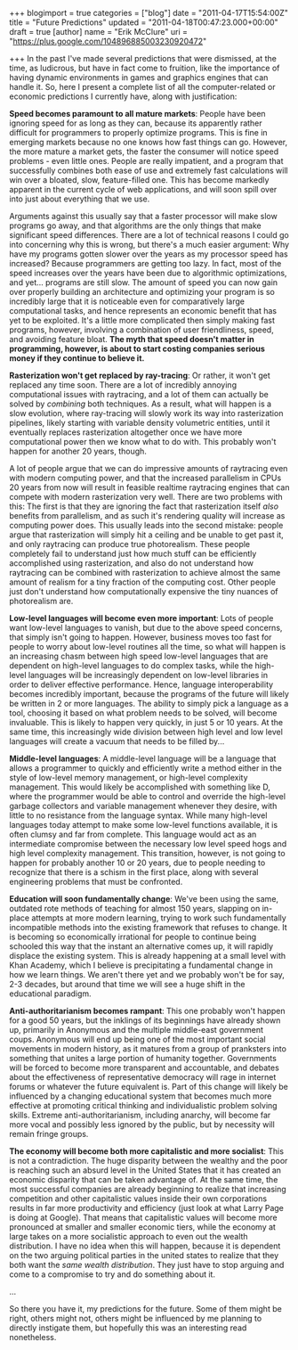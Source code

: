 +++
blogimport = true
categories = ["blog"]
date = "2011-04-17T15:54:00Z"
title = "Future Predictions"
updated = "2011-04-18T00:47:23.000+00:00"
draft = true
[author]
name = "Erik McClure"
uri = "https://plus.google.com/104896885003230920472"

+++
In the past I've made several predictions that were dismissed, at the time, as ludicrous, but have in fact come to fruition, like the importance of having dynamic environments in games and graphics engines that can handle it. So, here I present a complete list of all the computer-related or economic predictions I currently have, along with justification:

**Speed becomes paramount to all mature markets**: People have been ignoring speed for as long as they can, because its apparently rather difficult for programmers to properly optimize programs. This is fine in emerging markets because no one knows how fast things can go. However, the more mature a market gets, the faster the consumer will notice speed problems - even little ones. People are really impatient, and a program that successfully combines both ease of use and extremely fast calculations will win over a bloated, slow, feature-filled one. This has become markedly apparent in the current cycle of web applications, and will soon spill over into just about everything that we use.

Arguments against this usually say that a faster processor will make slow programs go away, and that algorithms are the only things that make significant speed differences. There are a lot of technical reasons I could go into concerning why this is wrong, but there's a much easier argument: Why have my programs gotten slower over the years as my processor speed has increased? Because programmers are getting too lazy. In fact, most of the speed increases over the years have been due to algorithmic optimizations, and yet... programs are still slow. The amount of speed you can now gain over properly building an architecture and optimizing your program is so incredibly large that it is noticeable even for comparatively large computational tasks, and hence represents an economic benefit that has yet to be exploited. It's a little more complicated then simply making fast programs, however, involving a combination of user friendliness, speed, and avoiding feature bloat. **The myth that speed doesn't matter in programming, however, is about to start costing companies serious money if they continue to believe it.**

**Rasterization won't get replaced by ray-tracing**: Or rather, it won't get replaced any time soon. There are a lot of incredibly annoying computational issues with raytracing, and a lot of them can actually be solved by *combining* both techniques. As a result, what will happen is a slow evolution, where ray-tracing will slowly work its way into rasterization pipelines, likely starting with variable density volumetric entities, until it eventually replaces rasterization altogether once we have more computational power then we know what to do with. This probably won't happen for another 20 years, though.

A lot of people argue that we can do impressive amounts of raytracing even with modern computing power, and that the increased parallelism in CPUs 20 years from now will result in feasible realtime raytracing engines that can compete with modern rasterization very well. There are two problems with this: The first is that they are ignoring the fact that rasterization itself *also* benefits from parallelism, and as such it's rendering quality will increase as computing power does. This usually leads into the second mistake: people argue that rasterization will simply hit a ceiling and be unable to get past it, and only raytracing can produce true photorealism. These people completely fail to understand just how much stuff can be efficiently accomplished using rasterization, and also do not understand how raytracing can be combined with rasterization to achieve almost the same amount of realism for a tiny fraction of the computing cost. Other people just don't understand how computationally expensive the tiny nuances of photorealism are.

**Low-level languages will become even more important**: Lots of people want low-level languages to vanish, but due to the above speed concerns, that simply isn't going to happen. However, business moves too fast for people to worry about low-level routines all the time, so what will happen is an increasing chasm between high speed low-level languages that are dependent on high-level languages to do complex tasks, while the high-level languages will be increasingly dependent on low-level libraries in order to deliver effective performance. Hence, language interoperability becomes incredibly important, because the programs of the future will likely be written in 2 or more languages. The ability to simply pick a language as a tool, choosing it based on what problem needs to be solved, will become invaluable. This is likely to happen very quickly, in just 5 or 10 years. At the same time, this increasingly wide division between high level and low level languages will create a vacuum that needs to be filled by...

**Middle-level languages**: A middle-level language will be a language that allows a programmer to quickly and efficiently write a method either in the style of low-level memory management, or high-level complexity management. This would likely be accomplished with something like D, where the programmer would be able to control and override the high-level garbage collectors and variable management whenever they desire, with little to no resistance from the language syntax. While many high-level languages today attempt to make some low-level functions available, it is often clumsy and far from complete. This language would act as an intermediate compromise between the necessary low level speed hogs and high level complexity management. This transition, however, is not going to happen for probably another 10 or 20 years, due to people needing to recognize that there is a schism in the first place, along with several engineering problems that must be confronted.

**Education will soon fundamentally change**: We've been using the same, outdated rote methods of teaching for almost 150 years, slapping on in-place attempts at more modern learning, trying to work such fundamentally incompatible methods into the existing framework that refuses to change. It is becoming so economically irrational for people to continue being schooled this way that the instant an alternative comes up, it will rapidly displace the existing system. This is already happening at a small level with Khan Academy, which I believe is precipitating a fundamental change in how we learn things. We aren't there yet and we probably won't be for say, 2-3 decades, but around that time we will see a huge shift in the educational paradigm.

**Anti-authoritarianism becomes rampant**: This one probably won't happen for a good 50 years, but the inklings of its beginnings have already shown up, primarily in Anonymous and the multiple middle-east government coups. Anonymous will end up being one of the most important social movements in modern history, as it matures from a group of pranksters into something that unites a large portion of humanity together. Governments will be forced to become more transparent and accountable, and debates about the effectiveness of representative democracy will rage in internet forums or whatever the future equivalent is. Part of this change will likely be influenced by a changing educational system that becomes much more effective at promoting critical thinking and individualistic problem solving skills. Extreme anti-authoritarianism, including anarchy, will become far more vocal and possibly less ignored by the  public, but by necessity will remain fringe groups.

**The economy will become both more capitalistic and more socialist**: This is not a contradiction. The huge disparity between the wealthy and the poor is reaching such an absurd level in the United States that it has created an economic disparity that can be taken advantage of. At the same time, the most successful companies are already beginning to realize that increasing competition and other capitalistic values inside their own corporations results in far more productivity and efficiency (just look at what Larry Page is doing at Google). That means that capitalistic values will become more pronounced at smaller and smaller economic tiers, while the economy at large takes on a more socialistic approach to even out the wealth distribution. I have no idea when this will happen, because it is dependent on the two arguing political parties in the united states to realize that they both want the *same wealth distribution*. They just have to stop arguing and come to a compromise to try and do something about it.

...

So there you have it, my predictions for the future. Some of them might be right, others might not, others might be influenced by me planning to directly instigate them, but hopefully this was an interesting read nonetheless.
